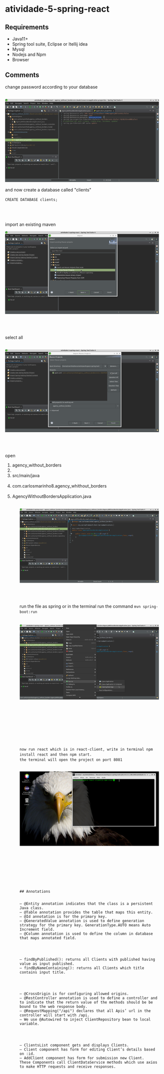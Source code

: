 # atividade-5-spring-react
## Requirements
- Java11+
- Spring tool suite, Eclipse or Itellij idea
- Mysql
- Nodejs and Npm
- Browser

## Comments
<p>change password according to your database</p>
<br>
<img src="pictures/properties.png">
<br>
<p>and now create a database called "clients"</p>
<code>CREATE DATABASE clients;</code>
<br>
<br>
<br>
<br>
<p>import an existing maven</p>
<img src="pictures/step1.png">
<br>
<br>
<br>
<br>
<p>select all</p>
<br>
<img src="pictures/step2.png">
<br>
<br>
<br>
<br>
<p>open</p>
<ol>
    <li>agency_without_borders<li>
    &nbsp;&nbsp;<li>src/main/java</li>
    &nbsp;&nbsp;&nbsp;&nbsp;<li>com.carlosmarinho8.agency_whithout_borders</li>
    &nbsp;&nbsp;&nbsp;&nbsp;&nbsp;&nbsp;<li>AgencyWithoutBordersApplication.java</li>  
<ol>
<br>
<img src="pictures/step3.png">
<br>
<br>
<br>
<br>
<p>run the file as spring or in the terminal run the command <code>mvn spring-boot:run</code</p>
<br>
<img src="pictures/step4.png">
<br>
<br>
<br>
<br>
<p>now run react which is in react-client, write in terminal npm install react and then npm start.
the terminal will open the project on port 8081</p>
<img src="pictures/executereact.png">
<br>
<br>
<br>
<br>
## Annotations
<p>
– @Entity annotation indicates that the class is a persistent Java class.
– @Table annotation provides the table that maps this entity.
– @Id annotation is for the primary key.
– @GeneratedValue annotation is used to define generation strategy for the primary key. GenerationType.AUTO means Auto Increment field.
– @Column annotation is used to define the column in database that maps annotated field.
<br>
<br>
– findByPublished(): returns all Clients with published having value as input published.
– findByNameContaining(): returns all Clients which title contains input title.
<br>
<br>
– @CrossOrigin is for configuring allowed origins.
– @RestController annotation is used to define a controller and to indicate that the return value of the methods should be be bound to the web response body.
– @RequestMapping("/api") declares that all Apis’ url in the controller will start with /api.
– We use @Autowired to inject ClientRepository bean to local variable.
<br>
<br>
– ClientsList component gets and displays Clients.
– Client component has form for editing Client’s details based on :id.
– AddClient component has form for submission new Client.
These Components call ClientDataService methods which use axios to make HTTP requests and receive responses.
</p>
